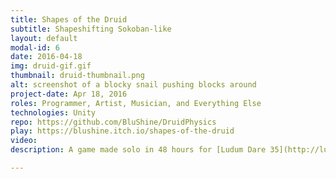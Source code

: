 ```yaml
---
title: Shapes of the Druid
subtitle: Shapeshifting Sokoban-like
layout: default
modal-id: 6
date: 2016-04-18
img: druid-gif.gif
thumbnail: druid-thumbnail.png
alt: screenshot of a blocky snail pushing blocks around
project-date: Apr 18, 2016
roles: Programmer, Artist, Musician, and Everything Else
technologies: Unity
repo: https://github.com/BluShine/DruidPhysics
play: https://blushine.itch.io/shapes-of-the-druid
video: 
description: A game made solo in 48 hours for [Ludum Dare 35](http://ludumdare.com/compo/), for the theme "Shapeshift". You are a druid who can shapeshift into different animals. Push the shapes of balance into the proper positions to regain your animal shapes and find your true form. Every animal has its purpose, and you will need to use all of their shapes to solve challenging puzzles. Voted [17th in the Innovation category, and 27th in the Theme category](http://ludumdare.com/compo/ludum-dare-35/?action=preview&uid=30611) out of 1118 games!

---
```

